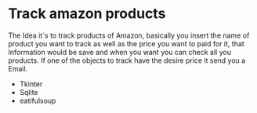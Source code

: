 Track amazon products
===========

The Idea it´s to track products of Amazon, basically you insert the name of product you want to track as well as the price you want to paid for it, that Information would be save
and when you want you can check all you products. If one of the objects to track have the desire price it send you a Email. 


*  Tkinter
*  Sqlite
*  eatifulsoup  

